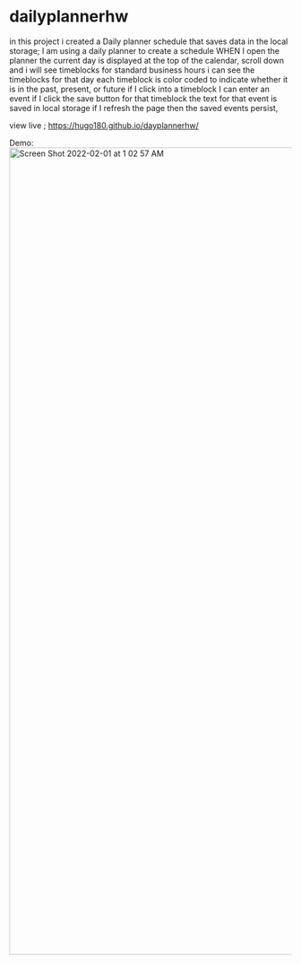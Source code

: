 # dailyplannerhw
in this project i created a Daily planner schedule that saves data in the local storage;
 I am using a daily planner to create a schedule
WHEN I open the planner the current day is displayed at the top of the calendar, scroll down
and i will see timeblocks for standard business hours
i can see the timeblocks for that day
each timeblock is color coded to indicate whether it is in the past, present, or future
if I click into a timeblock
 I can enter an event if I click the save button for that timeblock
the text for that event is saved in local storage
if I refresh the page
then the saved events persist,

view live ; https://hugo180.github.io/dayplannerhw/

Demo:
<img width="1440" alt="Screen Shot 2022-02-01 at 1 02 57 AM" src="https://user-images.githubusercontent.com/28612070/151933227-98481370-da57-4b64-9092-3ed75e091da7.png">
